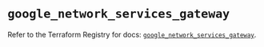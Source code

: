 # `google_network_services_gateway`

Refer to the Terraform Registry for docs: [`google_network_services_gateway`](https://registry.terraform.io/providers/hashicorp/google/6.25.0/docs/resources/network_services_gateway).
